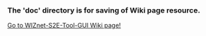 ### The 'doc' directory is for saving of Wiki page resource.

[Go to WIZnet-S2E-Tool-GUI Wiki page!](https://github.com/Wiznet/WIZnet-S2E-Tool-GUI/wiki)

